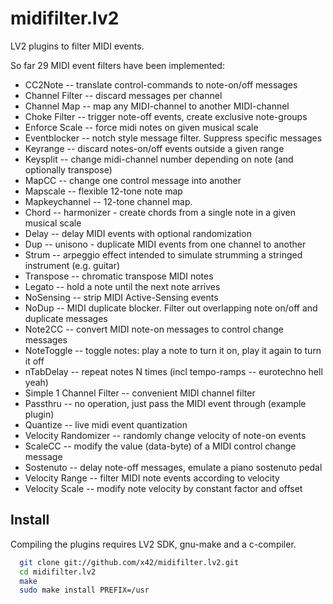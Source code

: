 midifilter.lv2
==============

LV2 plugins to filter MIDI events.

So far 29 MIDI event filters have been implemented:

*   CC2Note -- translate control-commands to note-on/off messages
*   Channel Filter -- discard messages per channel
*   Channel Map -- map any MIDI-channel to another MIDI-channel
*   Choke Filter -- trigger note-off events, create exclusive note-groups
*   Enforce Scale -- force midi notes on given musical scale
*   Eventblocker -- notch style message filter. Suppress specific messages
*   Keyrange -- discard notes-on/off events outside a given range
*   Keysplit -- change midi-channel number depending on note (and optionally transpose)
*   MapCC -- change one control message into another
*   Mapscale -- flexible 12-tone note map
*   Mapkeychannel -- 12-tone channel map.
*   Chord -- harmonizer - create chords from a single note in a given musical scale
*   Delay -- delay MIDI events with optional randomization
*   Dup -- unisono - duplicate MIDI events from one channel to another
*   Strum -- arpeggio effect intended to simulate strumming a stringed instrument (e.g. guitar)
*   Transpose -- chromatic transpose MIDI notes
*   Legato -- hold a note until the next note arrives
*   NoSensing -- strip MIDI Active-Sensing events
*   NoDup -- MIDI duplicate blocker. Filter out overlapping note on/off and duplicate messages
*   Note2CC -- convert MIDI note-on messages to control change messages
*   NoteToggle -- toggle notes: play a note to turn it on, play it again to turn it off
*   nTabDelay -- repeat notes N times (incl tempo-ramps -- eurotechno hell yeah)
*   Simple 1 Channel Filter -- convenient MIDI channel filter
*   Passthru -- no operation, just pass the MIDI event through (example plugin)
*   Quantize -- live midi event quantization
*   Velocity Randomizer -- randomly change velocity of note-on events
*   ScaleCC -- modify the value (data-byte) of a MIDI control change message
*   Sostenuto -- delay note-off messages, emulate a piano sostenuto pedal
*   Velocity Range -- filter MIDI note events according to velocity
*   Velocity Scale -- modify note velocity by constant factor and offset

Install
-------

Compiling the plugins requires LV2 SDK, gnu-make and a c-compiler.

```bash
  git clone git://github.com/x42/midifilter.lv2.git
  cd midifilter.lv2
  make
  sudo make install PREFIX=/usr
```
